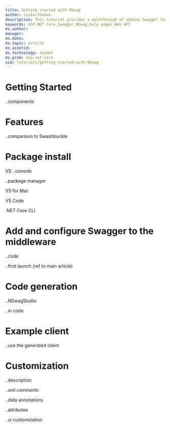 ```yaml
---
title: Getting started with NSwag
author: zuckerthoben
description: This tutorial provides a walkthrough of adding Swagger to generate documentation and help pages for a Web API application.
keywords: ASP.NET Core,Swagger,NSwag,help pages,Web API
ms.author: 
manager: 
ms.date:
ms.topic: article
ms.assetid: 
ms.technology: aspnet
ms.prod: asp.net-core
uid: tutorials/getting-started-with-NSwag
---
```


# Getting Started

..components

# Features

..comparison to Swashbuckle

# Package install

VS
..console

..package manager

VS for Mac

VS Code

.NET Core CLI

# Add and configure Swagger to the middleware

..code

..first launch (ref to main article)

# Code generation

..NSwagStudio 

..in code 

# Example client

..use the generated client

# Customization

..description

..xml comments

..data annotations

..attributes

..ui customization

